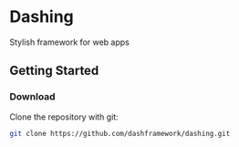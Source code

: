 # Dashing
Stylish framework for web apps

## Getting Started

### Download

Clone the repository with git:

```bash
git clone https://github.com/dashframework/dashing.git
```
